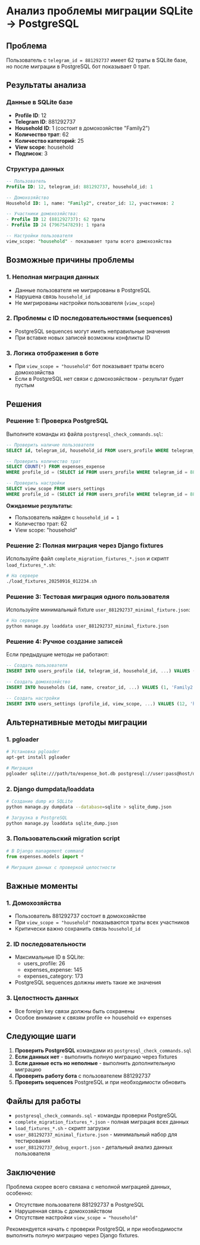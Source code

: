 # Анализ проблемы миграции SQLite → PostgreSQL

## Проблема
Пользователь с `telegram_id = 881292737` имеет 62 траты в SQLite базе, но после миграции в PostgreSQL бот показывает 0 трат.

## Результаты анализа

### Данные в SQLite базе
- **Profile ID**: 12
- **Telegram ID**: 881292737
- **Household ID**: 1 (состоит в домохозяйстве "Family2")
- **Количество трат**: 62
- **Количество категорий**: 25
- **View scope**: household
- **Подписок**: 3

### Структура данных
```sql
-- Пользователь
Profile ID: 12, telegram_id: 881292737, household_id: 1

-- Домохозяйство
Household ID: 1, name: "Family2", creator_id: 12, участников: 2

-- Участники домохозяйства:
- Profile ID 12 (881292737): 62 траты
- Profile ID 24 (7967547829): 1 трата

-- Настройки пользователя
view_scope: "household" - показывает траты всего домохозяйства
```

## Возможные причины проблемы

### 1. Неполная миграция данных
- Данные пользователя не мигрированы в PostgreSQL
- Нарушена связь `household_id`
- Не мигрированы настройки пользователя (`view_scope`)

### 2. Проблемы с ID последовательностями (sequences)
- PostgreSQL sequences могут иметь неправильные значения
- При вставке новых записей возможны конфликты ID

### 3. Логика отображения в боте
- При `view_scope = "household"` бот показывает траты всего домохозяйства
- Если в PostgreSQL нет связи с домохозяйством - результат будет пустым

## Решения

### Решение 1: Проверка PostgreSQL
Выполните команды из файла `postgresql_check_commands.sql`:

```sql
-- Проверить наличие пользователя
SELECT id, telegram_id, household_id FROM users_profile WHERE telegram_id = 881292737;

-- Проверить количество трат
SELECT COUNT(*) FROM expenses_expense
WHERE profile_id = (SELECT id FROM users_profile WHERE telegram_id = 881292737);

-- Проверить настройки
SELECT view_scope FROM users_settings
WHERE profile_id = (SELECT id FROM users_profile WHERE telegram_id = 881292737);
```

**Ожидаемые результаты:**
- Пользователь найден с `household_id = 1`
- Количество трат: 62
- View scope: "household"

### Решение 2: Полная миграция через Django fixtures
Используйте файл `complete_migration_fixtures_*.json` и скрипт `load_fixtures_*.sh`:

```bash
# На сервере
./load_fixtures_20250916_012234.sh
```

### Решение 3: Тестовая миграция одного пользователя
Используйте минимальный fixture `user_881292737_minimal_fixture.json`:

```bash
# На сервере
python manage.py loaddata user_881292737_minimal_fixture.json
```

### Решение 4: Ручное создание записей
Если предыдущие методы не работают:

```sql
-- Создать пользователя
INSERT INTO users_profile (id, telegram_id, household_id, ...) VALUES (12, 881292737, 1, ...);

-- Создать домохозяйство
INSERT INTO households (id, name, creator_id, ...) VALUES (1, 'Family2', 12, ...);

-- Создать настройки
INSERT INTO users_settings (profile_id, view_scope, ...) VALUES (12, 'household', ...);
```

## Альтернативные методы миграции

### 1. pgloader
```bash
# Установка pgloader
apt-get install pgloader

# Миграция
pgloader sqlite:///path/to/expense_bot.db postgresql://user:pass@host/db
```

### 2. Django dumpdata/loaddata
```bash
# Создание dump из SQLite
python manage.py dumpdata --database=sqlite > sqlite_dump.json

# Загрузка в PostgreSQL
python manage.py loaddata sqlite_dump.json
```

### 3. Пользовательский migration script
```python
# В Django management command
from expenses.models import *

# Миграция данных с проверкой целостности
```

## Важные моменты

### 1. Домохозяйства
- Пользователь 881292737 состоит в домохозяйстве
- При `view_scope = "household"` показываются траты всех участников
- Критически важно сохранить связь `household_id`

### 2. ID последовательности
- Максимальные ID в SQLite:
  - users_profile: 26
  - expenses_expense: 145
  - expenses_category: 173
- PostgreSQL sequences должны иметь такие же значения

### 3. Целостность данных
- Все foreign key связи должны быть сохранены
- Особое внимание к связям profile ↔ household ↔ expenses

## Следующие шаги

1. **Проверить PostgreSQL** командами из `postgresql_check_commands.sql`
2. **Если данных нет** - выполнить полную миграцию через fixtures
3. **Если данные есть но неполные** - выполнить дополнительную миграцию
4. **Проверить работу бота** с пользователем 881292737
5. **Проверить sequences** PostgreSQL и при необходимости обновить

## Файлы для работы

- `postgresql_check_commands.sql` - команды проверки PostgreSQL
- `complete_migration_fixtures_*.json` - полная миграция всех данных
- `load_fixtures_*.sh` - скрипт загрузки
- `user_881292737_minimal_fixture.json` - минимальный набор для тестирования
- `user_881292737_debug_export.json` - детальный анализ данных пользователя

## Заключение

Проблема скорее всего связана с неполной миграцией данных, особенно:
- Отсутствие пользователя 881292737 в PostgreSQL
- Нарушенная связь с домохозяйством
- Отсутствие настройки `view_scope = "household"`

Рекомендуется начать с проверки PostgreSQL и при необходимости выполнить полную миграцию через Django fixtures.